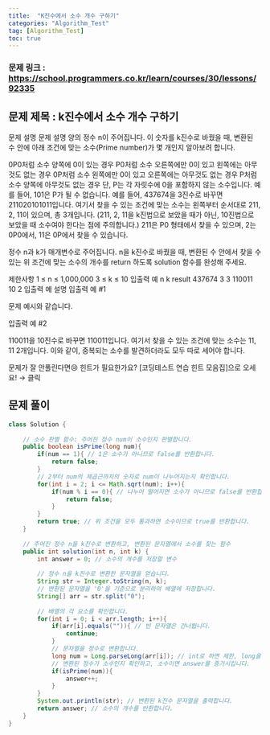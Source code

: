 ```yaml
---
title:  "K진수에서 소수 개수 구하기"
categories: "Algorithm_Test"
tag: [Algorithm_Test]
toc: true
---
```


### 문제 링크 : https://school.programmers.co.kr/learn/courses/30/lessons/92335

## 문제 제목 : k진수에서 소수 개수 구하기

문제 설명
문제 설명
양의 정수 n이 주어집니다. 이 숫자를 k진수로 바꿨을 때, 변환된 수 안에 아래 조건에 맞는 소수(Prime number)가 몇 개인지 알아보려 합니다.

0P0처럼 소수 양쪽에 0이 있는 경우
P0처럼 소수 오른쪽에만 0이 있고 왼쪽에는 아무것도 없는 경우
0P처럼 소수 왼쪽에만 0이 있고 오른쪽에는 아무것도 없는 경우
P처럼 소수 양쪽에 아무것도 없는 경우
단, P는 각 자릿수에 0을 포함하지 않는 소수입니다.
예를 들어, 101은 P가 될 수 없습니다.
예를 들어, 437674을 3진수로 바꾸면 211020101011입니다. 여기서 찾을 수 있는 조건에 맞는 소수는 왼쪽부터 순서대로 211, 2, 11이 있으며, 총 3개입니다. (211, 2, 11을 k진법으로 보았을 때가 아닌, 10진법으로 보았을 때 소수여야 한다는 점에 주의합니다.) 211은 P0 형태에서 찾을 수 있으며, 2는 0P0에서, 11은 0P에서 찾을 수 있습니다.

정수 n과 k가 매개변수로 주어집니다. n을 k진수로 바꿨을 때, 변환된 수 안에서 찾을 수 있는 위 조건에 맞는 소수의 개수를 return 하도록 solution 함수를 완성해 주세요.

제한사항
1 ≤ n ≤ 1,000,000
3 ≤ k ≤ 10
입출력 예
n	k	result
437674	3	3
110011	10	2
입출력 예 설명
입출력 예 #1

문제 예시와 같습니다.

입출력 예 #2

110011을 10진수로 바꾸면 110011입니다. 여기서 찾을 수 있는 조건에 맞는 소수는 11, 11 2개입니다. 이와 같이, 중복되는 소수를 발견하더라도 모두 따로 세어야 합니다.

문제가 잘 안풀린다면😢
힌트가 필요한가요? [코딩테스트 연습 힌트 모음집]으로 오세요! → 클릭

## 문제 풀이
```java
class Solution {
    
    // 소수 판별 함수: 주어진 정수 num이 소수인지 판별합니다.
    public boolean isPrime(long num){
        if(num == 1){ // 1은 소수가 아니므로 false를 반환합니다.
            return false;
        }
        // 2부터 num의 제곱근까지의 숫자로 num이 나누어지는지 확인합니다.
        for(int i = 2; i <= Math.sqrt(num); i++){
            if(num % i == 0){ // 나누어 떨어지면 소수가 아니므로 false를 반환합니다.
                return false;
            }
        }
        return true; // 위 조건을 모두 통과하면 소수이므로 true를 반환합니다.
    }
    
    // 주어진 정수 n을 k진수로 변환하고, 변환된 문자열에서 소수를 찾는 함수
    public int solution(int n, int k) {
        int answer = 0; // 소수의 개수를 저장할 변수
        
        // 정수 n을 k진수로 변환한 문자열을 얻습니다.
        String str = Integer.toString(n, k);
        // 변환된 문자열을 '0'을 기준으로 분리하여 배열에 저장합니다.
        String[] arr = str.split("0");
        
        // 배열의 각 요소를 확인합니다.
        for(int i = 0; i < arr.length; i++){
            if(arr[i].equals("")){ // 빈 문자열은 건너뜁니다.
                continue;
            }
            // 문자열을 정수로 변환합니다.
            long num = Long.parseLong(arr[i]); // int로 하면 제한, long을 사용.
            // 변환된 정수가 소수인지 확인하고, 소수이면 answer를 증가시킵니다.
            if(isPrime(num)){
                answer++;
            }
        }
        System.out.println(str); // 변환된 k진수 문자열을 출력합니다.
        return answer; // 소수의 개수를 반환합니다.
    }
}
```